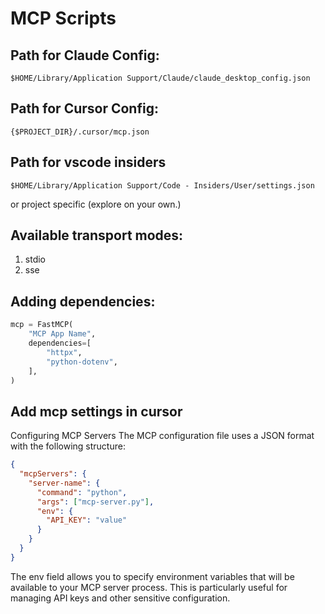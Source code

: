# MCP Scripts

## Path for Claude Config:


`$HOME/Library/Application Support/Claude/claude_desktop_config.json`


## Path for Cursor Config:
`{$PROJECT_DIR}/.cursor/mcp.json`


## Path for vscode insiders
`$HOME/Library/Application Support/Code - Insiders/User/settings.json`

or project specific (explore on your own.)

## Available transport modes:

1. stdio
2. sse

## Adding dependencies:

```python
mcp = FastMCP(
    "MCP App Name",
    dependencies=[
        "httpx",
        "python-dotenv",
    ],
)
```

## Add mcp settings in cursor


Configuring MCP Servers
The MCP configuration file uses a JSON format with the following structure:

```json
{
  "mcpServers": {
    "server-name": {
      "command": "python",
      "args": ["mcp-server.py"],
      "env": {
        "API_KEY": "value"
      }
    }
  }
}
```
The env field allows you to specify environment variables that will be available to your MCP server process. This is particularly useful for managing API keys and other sensitive configuration.